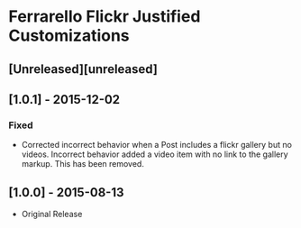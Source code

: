 Ferrarello Flickr Justified Customizations
==========================================

## [Unreleased][unreleased]

## [1.0.1] - 2015-12-02
### Fixed
- Corrected incorrect behavior when a Post includes a flickr gallery but no videos. Incorrect behavior added a video item with no link to the gallery markup.  This has been removed.

## [1.0.0] - 2015-08-13
- Original Release
